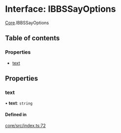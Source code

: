 # Interface: IBBSSayOptions

[Core](../modules/Core.md).IBBSSayOptions

## Table of contents

### Properties

- [text](Core.IBBSSayOptions.md#text)

## Properties

### text

• **text**: `string`

#### Defined in

[core/src/index.ts:72](https://github.com/iniquitybbs/iniquity/blob/5428b8d/packages/core/src/index.ts#L72)
